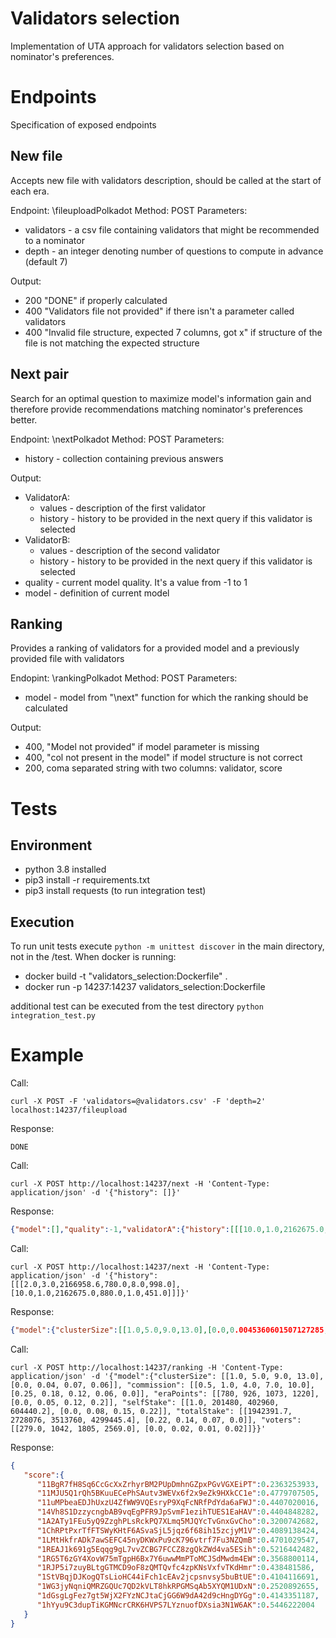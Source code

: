 

# Validators selection

Implementation of UTA approach for validators selection based on nominator's preferences.


# Endpoints

Specification of exposed endpoints

## New file
Accepts new file with validators description, should be called at the start of each era.

Endpoint: \fileuploadPolkadot
Method: POST
Parameters:
 - validators - a csv file containing validators that might be recommended to a nominator
 - depth - an integer denoting number of questions to compute in advance (default 7)

Output:
 - 200 "DONE" if properly calculated
 - 400 "Validators file not provided" if there isn't a parameter called validators
 - 400 "Invalid file structure, expected 7 columns, got x" if structure of the file is not matching the expected structure

## Next pair
Search for an optimal question to maximize model's information gain and therefore provide recommendations matching nominator's preferences better.

Endpoint: \nextPolkadot
Method: POST
Parameters:
 - history - collection containing previous answers

Output:
 - ValidatorA:
   - values -  description of the first validator
   - history - history to be provided in the next query if this validator is selected
 - ValidatorB:
   - values -  description of the second validator
   - history - history to be provided in the next query if this validator is selected
- quality - current model quality. It's a value from -1 to 1
- model - definition of current model

## Ranking
Provides a ranking of validators for a provided model and a previously provided file with validators

Endopint: \rankingPolkadot
Method: POST
Parameters:
 - model - model from "\next" function for which the ranking should be calculated 

Output:
 - 400, "Model not provided" if model parameter is missing
 - 400, "col not present in the model" if model structure is not correct
 - 200, coma separated string with two columns: validator, score

# Tests

## Environment
 - python 3.8 installed
 - pip3 install -r requirements.txt
 - pip3 install requests (to run integration test) 
## Execution
To run unit tests execute ```python -m unittest discover``` in the main directory, not in the /test.
When docker is running:
 - docker build -t "validators_selection:Dockerfile" .
 - docker run -p 14237:14237 validators_selection:Dockerfile

 additional test can be executed from the test directory ```python integration_test.py```
# Example
Call:
```
curl -X POST -F 'validators=@validators.csv' -F 'depth=2' localhost:14237/fileupload
```
Response:
```
DONE
```

Call:
```
curl -X POST http://localhost:14237/next -H 'Content-Type: application/json' -d '{"history": []}'
```
Response:
```json
{"model":[],"quality":-1,"validatorA":{"history":[[[10.0,1.0,2162675.0,880.0,1.0,451.0],[2.0,3.0,2166958.6,780.0,8.0,998.0]]],"values":{"clusterSize":1.0,"commission":10.0,"eraPoints":880.0,"selfStake":1.0,"totalStake":2162675.0,"voters":451.0}},"validatorB":{"history":[[[2.0,3.0,2166958.6,780.0,8.0,998.0],[10.0,1.0,2162675.0,880.0,1.0,451.0]]],"values":{"clusterSize":8.0,"commission":2.0,"eraPoints":780.0,"selfStake":3.0,"totalStake":2166958.6,"voters":998.0}}}
```

Call:
```
curl -X POST http://localhost:14237/next -H 'Content-Type: application/json' -d '{"history": [[[2.0,3.0,2166958.6,780.0,8.0,998.0],[10.0,1.0,2162675.0,880.0,1.0,451.0]]]}'
```
Response:
```json
{"model":{"clusterSize":[[1.0,5.0,9.0,13.0],[0.0,0.0045360601507127285,0.016621457412838936,0.01422062423080206]],"commission":[[0.5,1.0,4.0,7.0,10.0],[0.2627783715724945,0.20055368542671204,0.13935373723506927,0.07155085355043411,0.0]],"eraPoints":[[780.0,926.6666666666666,1073.3333333333333,1220.0],[0.0,0.07101559638977051,0.14314094185829163,0.2209450751543045]],"selfStake":[[1.0,201480.7333333333,402960.4666666666,604440.2],[0.0,0.08295433223247528,0.16195763647556305,0.23893168568611145]],"totalStake":[[1942391.7,2728076.2666666666,3513760.8333333335,4299445.4],[0.23925749957561493,0.15444865822792053,0.08066676557064056,0.0]],"voters":[[279.0,1042.3333333333335,1805.6666666666667,2569.0],[0.0,0.021465888246893883,0.011682764627039433,0.015950998291373253]]},"quality":-0.3494505494505495,"validatorA":{"history":[[[1.5,3801.3,2167745.0,860.0,1.0,1166.0],[10.0,604440.2,4299445.4,860.0,1.0,458.0]],[[2.0,3.0,2166958.6,780.0,8.0,998.0],[10.0,1.0,2162675.0,880.0,1.0,451.0]]],"values":{"clusterSize":1.0,"commission":1.5,"eraPoints":860.0,"selfStake":3801.3,"totalStake":2167745.0,"voters":1166.0}},"validatorB":{"history":[[[10.0,604440.2,4299445.4,860.0,1.0,458.0],[1.5,3801.3,2167745.0,860.0,1.0,1166.0]],[[2.0,3.0,2166958.6,780.0,8.0,998.0],[10.0,1.0,2162675.0,880.0,1.0,451.0]]],"values":{"clusterSize":1.0,"commission":10.0,"eraPoints":860.0,"selfStake":604440.2,"totalStake":4299445.4,"voters":458.0}}}
```

Call:
```
curl -X POST http://localhost:14237/ranking -H 'Content-Type: application/json' -d '{"model":{"clusterSize": [[1.0, 5.0, 9.0, 13.0], [0.0, 0.04, 0.07, 0.06]], "commission": [[0.5, 1.0, 4.0, 7.0, 10.0], [0.25, 0.18, 0.12, 0.06, 0.0]], "eraPoints": [[780, 926, 1073, 1220], [0.0, 0.05, 0.12, 0.2]], "selfStake": [[1.0, 201480, 402960, 604440.2], [0.0, 0.08, 0.15, 0.22]], "totalStake": [[1942391.7, 2728076, 3513760, 4299445.4], [0.22, 0.14, 0.07, 0.0]], "voters": [[279.0, 1042, 1805, 2569.0], [0.0, 0.02, 0.01, 0.02]]}}'
```
Response:
```json
{
   "score":{
      "11BgR7fH8Sq6CcGcXxZrhyrBM2PUpDmhnGZpxPGvVGXEiPT":0.2363253933,
      "11MJU5Q1rQh5BKuuECePhSAutv3WEVx6f2x9eZk9HXkCC1e":0.4779707505,
      "11uMPbeaEDJhUxzU4ZfWW9VQEsryP9XqFcNRfPdYda6aFWJ":0.4407020016,
      "14Vh8S1DzzycngbAB9vqEgPFR9JpSvmF1ezihTUES1EaHAV":0.4404848282,
      "1A2ATy1FEu5yQ9ZzghPLsRckPQ7XLmq5MJQYcTvGnxGvCho":0.3200742682,
      "1ChRPtPxrTfFTSWyKHtF6ASvaSjL5jqz6f68ih15zcjyM1V":0.4089138424,
      "1LMtHkfrADk7awSEFC45nyDKWxPu9cK796vtrf7Fu3NZQmB":0.4701029547,
      "1REAJ1k691g5Eqqg9gL7vvZCBG7FCCZ8zgQkZWd4va5ESih":0.5216442482,
      "1RG5T6zGY4XovW75mTgpH6Bx7Y6uwwMmPToMCJSdMwdm4EW":0.3568800114,
      "1RJP5i7zuyBLtgGTMCD9oF8zQMTQvfc4zpKNsVxfvTKdHmr":0.438481586,
      "1StVBqjDJKogQTsLioHC44iFch1cEAv2jcpsnvsy5buBtUE":0.4104116691,
      "1WG3jyNqniQMRZGQUc7QD2kVLT8hkRPGMSqAb5XYQM1UDxN":0.2520892655,
      "1dGsgLgFez7gt5WjX2FYzNCJtaCjGG6W9dA42d9cHngDYGg":0.4143351187,
      "1hYyu9C3dupTiKGMNcrCRK6HVPS7LYznuofDXsia3N1W6AK":0.5446222004
   }
}
```

